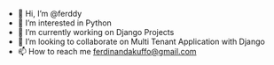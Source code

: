 - 👋 Hi, I’m @ferddy
- 👀 I’m interested in Python
- 🌱 I’m currently working on Django Projects
- 💞️ I’m looking to collaborate on Multi Tenant Application with Django
- 📫 How to reach me ferdinandakuffo@gmail.com

<!---
ferddy/ferddy is a ✨ special ✨ repository because its `README.md` (this file) appears on your GitHub profile.
You can click the Preview link to take a look at your changes.
--->
